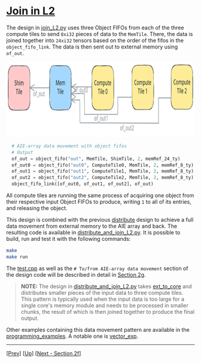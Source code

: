 <!---//===- README.md ---------------------------------------*- Markdown -*-===//
//
// This file is licensed under the Apache License v2.0 with LLVM Exceptions.
// See https://llvm.org/LICENSE.txt for license information.
// SPDX-License-Identifier: Apache-2.0 WITH LLVM-exception
//
// Copyright (C) 2024, Advanced Micro Devices, Inc.
// 
//===----------------------------------------------------------------------===//-->

# <ins>Join in L2</ins>

The design in [join_L2.py](./join_L2.py) uses three Object FIFOs from each of the three compute tiles to send `8xi32` pieces of data to the `MemTile`. There, the data is joined together into `24xi32` tensors based on the order of the fifos in the `object_fifo_link`. The data is then sent out to external memory using `of_out`.

<img src="../../../assets/JoinL2.svg" height=200 width="700">

```python
  # AIE-array data movement with object fifos
  # Output
  of_out = object_fifo("out", MemTile, ShimTile, 2, memRef_24_ty)
  of_out0 = object_fifo("out0", ComputeTile0, MemTile, 2, memRef_8_ty)
  of_out1 = object_fifo("out1", ComputeTile1, MemTile, 2, memRef_8_ty)
  of_out2 = object_fifo("out2", ComputeTile2, MemTile, 2, memRef_8_ty)
  object_fifo_link([of_out0, of_out1, of_out2], of_out)
```

All compute tiles are running the same process of acquiring one object from their respective input Object FIFOs to produce, writing `1` to all of its entries, and releasing the object.

This design is combined with the previous [distribute](../04_distribute_L2/distribute_L2.py) design to achieve a full data movement from external memory to the AIE array and back. The resulting code is available in [distribute_and_join_L2.py](./distribute_and_join_L2.py). It is possible to build, run and test it with the following commands:
```bash
make
make run
```
The [test.cpp](./test.cpp) as well as the `# To/from AIE-array data movement` section of the design code will be described in detail in [Section 2g](../../section-2g/).

> **NOTE:**  The design in [distribute_and_join_L2.py](./distribute_and_join_L2.py) takes [ext_to_core](../03_external_mem_to_core_L2/) and distributes smaller pieces of the input data to three compute tiles. This pattern is typically used when the input data is too large for a single core's memory module and needs to be processed in smaller chunks, the result of which is then joined together to produce the final output.

Other examples containing this data movement pattern are available in the [programming_examples](../../../../programming_examples/). A notable one is [vector_exp](../../../../programming_examples/basic/vector_exp/).

-----
[[Prev](../04_distribute_L2/)] [[Up](..)] [[Next - Section 2f](../../section-2f/)]
